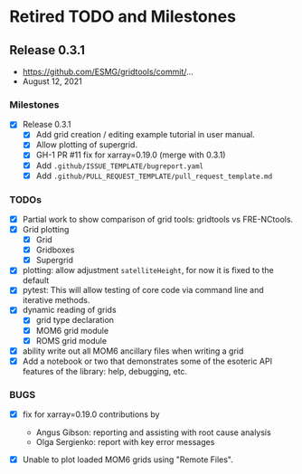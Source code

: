 # Retired TODO and Milestones

## Release 0.3.1
 * https://github.com/ESMG/gridtools/commit/...
 * August 12, 2021

### Milestones

 - [X] Release 0.3.1
   - [X] Add grid creation / editing example tutorial in user manual.
   - [X] Allow plotting of supergrid.
   - [X] GH-1 PR #11 fix for xarray=0.19.0 (merge with 0.3.1)
   - [X] Add `.github/ISSUE_TEMPLATE/bugreport.yaml`
   - [X] Add `.github/PULL_REQUEST_TEMPLATE/pull_request_template.md`

### TODOs

 - [X] Partial work to show comparison of grid tools: gridtools vs FRE-NCtools.
 - [X] Grid plotting
   - [X] Grid
   - [X] Gridboxes
   - [X] Supergrid
 - [X] plotting: allow adjustment `satelliteHeight`, for now it is fixed to the default
 - [X] pytest: This will allow testing of core code via command line
       and iterative methods.
 - [X] dynamic reading of grids
   - [X] grid type declaration
   - [X] MOM6 grid module
   - [X] ROMS grid module
 - [X] ability write out all MOM6 ancillary files when writing a grid
 - [X] Add a notebook or two that demonstrates some of the esoteric API
       features of the library: help, debugging, etc.

### BUGS

 - [X] fix for xarray=0.19.0 contributions by
   - Angus Gibson: reporting and assisting with root cause analysis
   - Olga Sergienko: report with key error messages
 - [X] Unable to plot loaded MOM6 grids using "Remote Files".


